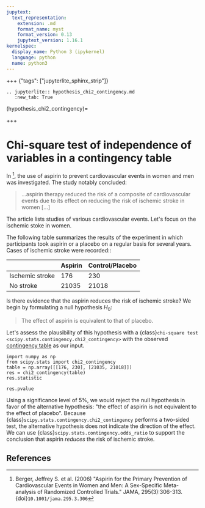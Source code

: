 ```yaml
---
jupytext:
  text_representation:
    extension: .md
    format_name: myst
    format_version: 0.13
    jupytext_version: 1.16.1
kernelspec:
  display_name: Python 3 (ipykernel)
  language: python
  name: python3
---
```


+++ {"tags": ["jupyterlite_sphinx_strip"]}

```{eval-rst}
.. jupyterlite:: hypothesis_chi2_contingency.md
   :new_tab: True
```

(hypothesis_chi2_contingency)=

+++

# Chi-square test of independence of variables in a contingency table

In [^1], the use of aspirin to prevent cardiovascular events in women and men
was investigated. The study notably concluded:

> ...aspirin therapy reduced the risk of a composite of
> cardiovascular events due to its effect on reducing the risk of
> ischemic stroke in women [...]

The article lists studies of various cardiovascular events. Let's focus on the
ischemic stoke in women.

The following table summarizes the results of the experiment in which
participants took aspirin or a placebo on a regular basis for several years.
Cases of ischemic stroke were recorded::

|                 | Aspirin | Control/Placebo |
|-----------------|---------|-----------------|
| Ischemic stroke |    176  |        230      |
| No stroke       |  21035  |      21018      |

Is there evidence that the aspirin reduces the risk of ischemic stroke? We begin
by formulating a null hypothesis $H_0$:

> The effect of aspirin is equivalent to that of placebo.

Let's assess the plausibility of this hypothesis with a
{class}`chi-square test <scipy.stats.contingency.chi2_contingency>` with the
observed [contingency table](https://en.wikipedia.org/wiki/Contingency_table)
as our input.

```{code-cell}
import numpy as np
from scipy.stats import chi2_contingency
table = np.array([[176, 230], [21035, 21018]])
res = chi2_contingency(table)
res.statistic
```

```{code-cell}
res.pvalue
```

Using a significance level of 5%, we would reject the null hypothesis in favor
of the alternative hypothesis: "the effect of aspirin is not equivalent to the
effect of placebo". Because {class}`scipy.stats.contingency.chi2_contingency`
performs a two-sided test, the alternative hypothesis does not indicate the
direction of the effect. We can use {class}`scipy.stats.contingency.odds_ratio`
to support the conclusion that aspirin *reduces* the risk of ischemic stroke.

## References

[^1]: Berger, Jeffrey S. et al. (2006) "Aspirin for the Primary Prevention of
      Cardiovascular Events in Women and Men: A Sex-Specific Meta-analysis of
      Randomized Controlled Trials." JAMA, 295(3):306-313.
      {doi}`10.1001/jama.295.3.306`
